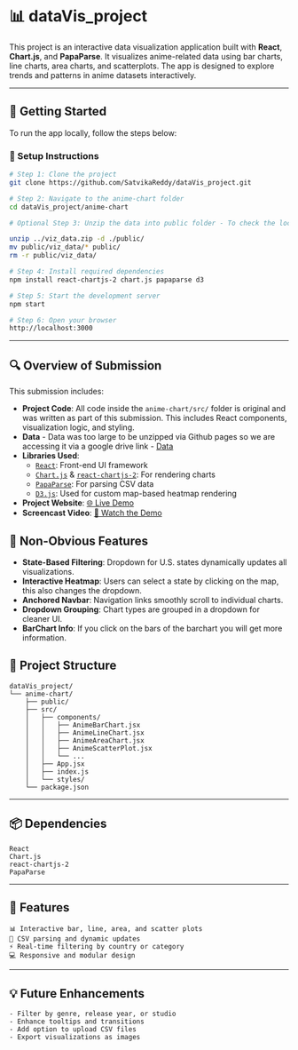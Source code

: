 # 📊 dataVis_project

This project is an interactive data visualization application built with **React**, **Chart.js**, and **PapaParse**. It visualizes anime-related data using bar charts, line charts, area charts, and scatterplots. The app is designed to explore trends and patterns in anime datasets interactively.

---

## 🚀 Getting Started

To run the app locally, follow the steps below:

### 🔧 Setup Instructions

```bash
# Step 1: Clone the project
git clone https://github.com/SatvikaReddy/dataVis_project.git

# Step 2: Navigate to the anime-chart folder
cd dataVis_project/anime-chart

# Optional Step 3: Unzip the data into public folder - To check the locally

unzip ../viz_data.zip -d ./public/
mv public/viz_data/* public/
rm -r public/viz_data/

# Step 4: Install required dependencies
npm install react-chartjs-2 chart.js papaparse d3

# Step 5: Start the development server
npm start

# Step 6: Open your browser
http://localhost:3000
```

---


## 🔍 Overview of Submission

This submission includes:

- **Project Code**: All code inside the `anime-chart/src/` folder is original and was written as part of this submission. This includes React components, visualization logic, and styling.
- **Data** - Data was too large to be unzipped via Github pages so we are accessing it via a google drive link - [Data](https://drive.google.com/drive/u/1/folders/1VZAVJwp_Wc0cnx0ltY9swUTs-X3OtCsu)
- **Libraries Used**:
  - [`React`](https://reactjs.org/): Front-end UI framework
  - [`Chart.js`](https://www.chartjs.org/) & [`react-chartjs-2`](https://react-chartjs-2.js.org/): For rendering charts
  - [`PapaParse`](https://www.papaparse.com/): For parsing CSV data
  - [`D3.js`](https://d3js.org/): Used for custom map-based heatmap rendering
- **Project Website**: [🌐 Live Demo](https://SatvikaReddy.github.io/dataVis_project/)
- **Screencast Video**: [🎥 Watch the Demo](https://youtu.be/zkdvjr2EH7Y)


## 🧠 Non-Obvious Features

- **State-Based Filtering**: Dropdown for U.S. states dynamically updates all visualizations.
- **Interactive Heatmap**: Users can select a state by clicking on the map, this also changes the dropdown.
- **Anchored Navbar**: Navigation links smoothly scroll to individual charts.
- **Dropdown Grouping**: Chart types are grouped in a dropdown for cleaner UI.
- **BarChart Info**: If you click on the bars of the barchart you will get more information.


## 📁 Project Structure

```
dataVis_project/
└── anime-chart/
    ├── public/
    ├── src/
    │   ├── components/
    │   │   ├── AnimeBarChart.jsx
    │   │   ├── AnimeLineChart.jsx
    │   │   ├── AnimeAreaChart.jsx
    │   │   ├── AnimeScatterPlot.jsx
    │   │   └── ...
    │   ├── App.jsx
    │   ├── index.js
    │   └── styles/
    └── package.json
```

---

## 📦 Dependencies

```
React
Chart.js
react-chartjs-2
PapaParse
```

---

## 🎯 Features

```
📊 Interactive bar, line, area, and scatter plots
📂 CSV parsing and dynamic updates
⚡ Real-time filtering by country or category
💻 Responsive and modular design
```

---

## 💡 Future Enhancements

```
- Filter by genre, release year, or studio
- Enhance tooltips and transitions
- Add option to upload CSV files
- Export visualizations as images
```
